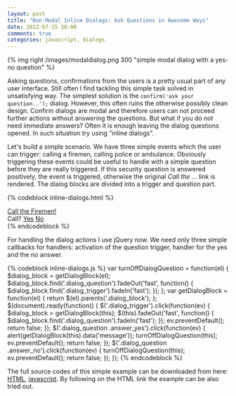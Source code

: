 ```yaml
---
layout: post
title: "Non-Modal Inline Dialogs: Ask Questions in Awesome Ways"
date: 2012-07-15 18:00
comments: true
categories: javascript, dialogs
---
```

{% img right /images/modaldialog.png 300 "simple modal dialog with a yes-no question" %}

Asking questions, confirmations from the users is a pretty usual part of any
user interface. Still often I find tackling this simple task solved in
unsatisfying way. The simplest solution is the `confirm('ask your question..');`
dialog. However, this often ruins the otherwise possibly clean design. Confirm
dialogs are modal and therefore users can not proceed further actions without
answering the questions. But what if you do not need immediate answers?
Often it is enough leaving the dialog questions opened. In such situation try
using "inline dialogs".

Let's build a simple scenario. We have three simple events which the user can
trigger: calling a firemen, calling police or ambulance. Obviously triggering
these events could be useful to handle with a simple question before they are
really triggered. If this security question is answered positively, the event
is triggered, otherwise the original _Call the ..._ link is rendered.
The dialog blocks are divided into a trigger and question part.

{% codeblock inline-dialogs.html %}
<DIV CLASS='dialog_block' DATA-MESSAGE='Calling the firemen!'>
  <A HREF="#" CLASS="dialog_trigger">Call the Firemen!</A>
  <DIV CLASS="dialog_question">
    Call? 
    <A HREF="#" CLASS="answer_yes">Yes</A>
    <A HREF="#" CLASS="answer_no">No</A>
  </DIV>
</DIV>
<!-- do something similar for the two other calls -->
{% endcodeblock %}

For handling the dialog actions I use jQuery now. We need only three simple
callbacks for handlers: activation of the question trigger, handler for the yes
and the no answer.

{% codeblock inline-dialogs.js %}
var turnOffDialogQuestion = function(el) {
  $dialog_block = getDialogBlock(el);
  $dialog_block.find('.dialog_question').fadeOut('fast',
    function() { $dialog_block.find('.dialog_trigger').fadeIn('fast'); });
};
var getDialogBlock = function(el) {
  return $(el).parents('.dialog_block');
};
$(document).ready(function() {
  $('.dialog_trigger').click(function(ev) {
    $dialog_block = getDialogBlock(this);
    $(this).fadeOut('fast',
      function() { $dialog_block.find('.dialog_question').fadeIn('fast'); });
    ev.preventDefault();
    return false;
  });
  $('.dialog_question .answer_yes').click(function(ev) {
    alert(getDialogBlock(this).data('message'));
    turnOffDialogQuestion(this);
    ev.preventDefault();
    return false;
  });
  $('.dialog_question .answer_no').click(function(ev) {
    turnOffDialogQuestion(this);
    ev.preventDefault();
    return false;
  });
});
{% endcodeblock %}

The full source codes of this simple example can be downloaded from here:
[HTML](codes/inline-dialogs.html), [javascript](codes/inline-dialogs.js).
By following on the HTML link the example can be also tried out.
